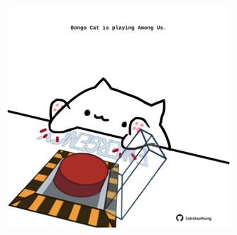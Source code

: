 <!-- built at 10/05/2021, 24:03:40 UTC -->
<p align="center">
  <img width="500" height="500" src="./ReadmeImage.svg">
</p>
